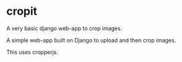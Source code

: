 # cropit
A very basic django web-app to crop images.

A simple web-app built on Django to upload and then crop images.

This uses cropperjs.
